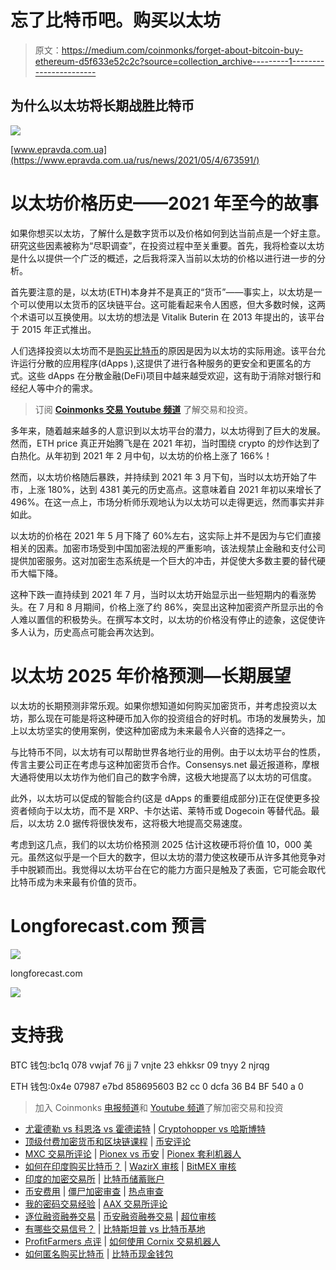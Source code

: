 # 忘了比特币吧。购买以太坊

> 原文：<https://medium.com/coinmonks/forget-about-bitcoin-buy-ethereum-d5f633e52c2c?source=collection_archive---------1----------------------->

## 为什么以太坊将长期战胜比特币

![](img/08774c4b641b7a1839ec4ef58593d003.png)

[www.epravda.com.ua](https://www.epravda.com.ua/rus/news/2021/05/4/673591/)

# 以太坊价格历史——2021 年至今的故事

如果你想买以太坊，了解什么是数字货币以及价格如何到达当前点是一个好主意。研究这些因素被称为“尽职调查”，在投资过程中至关重要。首先，我将检查以太坊是什么以提供一个广泛的概述，之后我将深入当前以太坊的价格以进行进一步的分析。

首先要注意的是，以太坊(ETH)本身并不是真正的“货币”——事实上，以太坊是一个可以使用以太货币的区块链平台。这可能看起来令人困惑，但大多数时候，这两个术语可以互换使用。以太坊的想法是 Vitalik Buterin 在 2013 年提出的，该平台于 2015 年正式推出。

人们选择投资以太坊而不是[购买比特币](https://www.economywatch.com/cryptocurrency/buy-bitcoin)的原因是因为以太坊的实际用途。该平台允许运行分散的应用程序(dApps ),这提供了进行各种服务的更安全和更匿名的方式。这些 dApps 在分散金融(DeFi)项目中越来越受欢迎，这有助于消除对银行和经纪人等中介的需求。

> 订阅 [**Coinmonks 交易 Youtube 频道**](https://www.youtube.com/channel/UC8Cx_ZS0joebu12YiphyACA/videos) 了解交易和投资。

多年来，随着越来越多的人意识到以太坊平台的潜力，以太坊得到了巨大的发展。然而，ETH price 真正开始腾飞是在 2021 年初，当时围绕 crypto 的炒作达到了白热化。从年初到 2021 年 2 月中旬，以太坊的价格上涨了 166%！

然而，以太坊价格随后暴跌，并持续到 2021 年 3 月下旬，当时以太坊开始了牛市，上涨 180%，达到 4381 美元的历史高点。这意味着自 2021 年初以来增长了 496%。在这一点上，市场分析师乐观地认为以太坊可以走得更远，然而事实并非如此。

以太坊的价格在 2021 年 5 月下降了 60%左右，这实际上并不是因为与它们直接相关的因素。加密市场受到中国加密法规的严重影响，该法规禁止金融和支付公司提供加密服务。这对加密生态系统是一个巨大的冲击，并促使大多数主要的替代硬币大幅下降。

这种下跌一直持续到 2021 年 7 月，当时以太坊开始显示出一些短期内的看涨势头。在 7 月和 8 月期间，价格上涨了约 86%，突显出这种加密资产所显示出的令人难以置信的积极势头。在撰写本文时，以太坊的价格没有停止的迹象，这促使许多人认为，历史高点可能会再次达到。

# 以太坊 2025 年价格预测—长期展望

以太坊的长期预测非常乐观。如果你想知道如何购买加密货币，并考虑投资以太坊，那么现在可能是将这种硬币加入你的投资组合的好时机。市场的发展势头，加上以太坊坚实的使用案例，使这种加密成为未来最令人兴奋的选择之一。

与比特币不同，以太坊有可以帮助世界各地行业的用例。由于以太坊平台的性质，传言主要公司正在考虑与这种加密货币合作。Consensys.net 最近报道称，摩根大通将使用以太坊作为他们自己的数字令牌，这极大地提高了以太坊的可信度。

此外，以太坊可以促成的智能合约(这是 dApps 的重要组成部分)正在促使更多投资者倾向于以太坊，而不是 XRP、卡尔达诺、莱特币或 Dogecoin 等替代品。最后，以太坊 2.0 据传将很快发布，这将极大地提高交易速度。

考虑到这几点，我们的以太坊价格预测 2025 估计这枚硬币将价值 10，000 美元。虽然这似乎是一个巨大的数字，但以太坊的潜力使这枚硬币从许多其他竞争对手中脱颖而出。我觉得以太坊平台在它的能力方面只是触及了表面，它可能会取代比特币成为未来最有价值的货币。

# Longforecast.com 预言

![](img/4bfb69493a23858ed0bd01bad027d28f.png)

longforecast.com

![](img/44eeb1aaab78c2a77cc735637f119a19.png)

# 支持我

BTC 钱包:bc1q 078 vwjaf 76 jj 7 vnjte 23 ehkksr 09 tnyy 2 njrqg

ETH 钱包:0x4e 07987 e7bd 858695603 B2 cc 0 dcfa 36 B4 BF 540 a 0

> 加入 Coinmonks [电报频道](https://t.me/coincodecap)和 [Youtube 频道](https://www.youtube.com/c/coinmonks/videos)了解加密交易和投资

*   [尤霍德勒 vs 科恩洛 vs 霍德诺特](/coinmonks/youhodler-vs-coinloan-vs-hodlnaut-b1050acde55a) | [Cryptohopper vs 哈斯博特](https://blog.coincodecap.com/cryptohopper-vs-haasbot)
*   [顶级付费加密货币和区块链课程](https://blog.coincodecap.com/blockchain-courses) | [币安评论](/coinmonks/binance-review-ee10d3bf3b6e)
*   [MXC 交易所评论](/coinmonks/mxc-exchange-review-3af0ec1cba8c) | [Pionex vs 币安](https://blog.coincodecap.com/pionex-vs-binance) | [Pionex 套利机器人](https://blog.coincodecap.com/pionex-arbitrage-bot)
*   [如何在印度购买比特币？](/coinmonks/buy-bitcoin-in-india-feb50ddfef94) | [WazirX 审核](/coinmonks/wazirx-review-5c811b074f5b) | [BitMEX 审核](https://blog.coincodecap.com/bitmex-review)
*   [印度的加密交易所](/coinmonks/bitcoin-exchange-in-india-7f1fe79715c9) | [比特币储蓄账户](/coinmonks/bitcoin-savings-account-e65b13f92451)
*   [币安费用](/coinmonks/binance-fees-8588ec17965) | [僵尸加密审查](/coinmonks/botcrypto-review-2021-build-your-own-trading-bot-coincodecap-6b8332d736c7) | [热点审查](/coinmonks/hotbit-review-cd5bec41dafb)
*   [我的密码交易经验](/coinmonks/my-experience-with-crypto-copy-trading-d6feb2ce3ac5) | [AAX 交易所评论](/coinmonks/aax-exchange-review-2021-67c5ea09330c)
*   [逐位融资融券交易](/coinmonks/bybit-margin-trading-e5071676244e) | [币安融资融券交易](/coinmonks/binance-margin-trading-c9eb5e9d2116) | [超位审核](/coinmonks/overbit-review-9446ed4f2188)
*   [有哪些交易信号？](https://blog.coincodecap.com/trading-signal) | [比特斯坦普 vs 比特币基地](https://blog.coincodecap.com/bitstamp-coinbase)
*   [ProfitFarmers 点评](https://blog.coincodecap.com/profitfarmers-review) | [如何使用 Cornix 交易机器人](https://blog.coincodecap.com/cornix-trading-bot)
*   [如何匿名购买比特币](https://blog.coincodecap.com/buy-bitcoin-anonymously) | [比特币现金钱包](https://blog.coincodecap.com/bitcoin-cash-wallets)